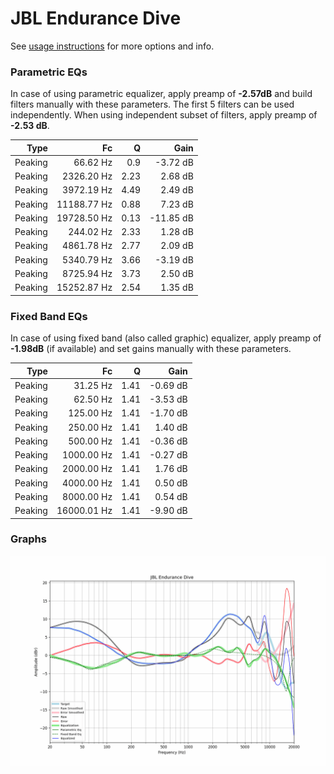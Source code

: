 # JBL Endurance Dive
See [usage instructions](https://github.com/jaakkopasanen/AutoEq#usage) for more options and info.

### Parametric EQs
In case of using parametric equalizer, apply preamp of **-2.57dB** and build filters manually
with these parameters. The first 5 filters can be used independently.
When using independent subset of filters, apply preamp of **-2.53 dB**.

| Type    | Fc          |    Q | Gain      |
|--------:|------------:|-----:|----------:|
| Peaking | 66.62 Hz    | 0.9  | -3.72 dB  |
| Peaking | 2326.20 Hz  | 2.23 | 2.68 dB   |
| Peaking | 3972.19 Hz  | 4.49 | 2.49 dB   |
| Peaking | 11188.77 Hz | 0.88 | 7.23 dB   |
| Peaking | 19728.50 Hz | 0.13 | -11.85 dB |
| Peaking | 244.02 Hz   | 2.33 | 1.28 dB   |
| Peaking | 4861.78 Hz  | 2.77 | 2.09 dB   |
| Peaking | 5340.79 Hz  | 3.66 | -3.19 dB  |
| Peaking | 8725.94 Hz  | 3.73 | 2.50 dB   |
| Peaking | 15252.87 Hz | 2.54 | 1.35 dB   |

### Fixed Band EQs
In case of using fixed band (also called graphic) equalizer, apply preamp of **-1.98dB**
(if available) and set gains manually with these parameters.

| Type    | Fc          |    Q | Gain     |
|--------:|------------:|-----:|---------:|
| Peaking | 31.25 Hz    | 1.41 | -0.69 dB |
| Peaking | 62.50 Hz    | 1.41 | -3.53 dB |
| Peaking | 125.00 Hz   | 1.41 | -1.70 dB |
| Peaking | 250.00 Hz   | 1.41 | 1.40 dB  |
| Peaking | 500.00 Hz   | 1.41 | -0.36 dB |
| Peaking | 1000.00 Hz  | 1.41 | -0.27 dB |
| Peaking | 2000.00 Hz  | 1.41 | 1.76 dB  |
| Peaking | 4000.00 Hz  | 1.41 | 0.50 dB  |
| Peaking | 8000.00 Hz  | 1.41 | 0.54 dB  |
| Peaking | 16000.01 Hz | 1.41 | -9.90 dB |

### Graphs
![](./JBL%20Endurance%20Dive.png)